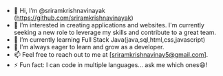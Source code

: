 - 👋 Hi, I’m @sriramkrishnavinayak (https://github.com/sriramkrishnavinayak)
- 👀 I’m interested in creating applications and websites. I'm currently seeking a new role to leverage my skills and contribute to a great team.
- 🌱 I’m currently learning Full Stack Java(java,sql,html,css,javascript)
- 💞️ I'm always eager to learn and grow as a developer.
- 📫 Feel free to reach out to me at [sriramkrishnavinay5@gmail.com].
- ⚡ Fun fact: I can code in multiple languages... ask me which ones😄!
<!---
sriramkrishnavinayak/sriramkrishnavinayak is a ✨ special ✨ repository because its `README.md` (this file) appears on your GitHub profile.
You can click the Preview link to take a look at your changes.
--->
